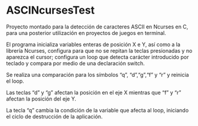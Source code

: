 # ASCINcursesTest

Proyecto montado para la detección de caracteres ASCII en Ncurses en C, para una posterior utilización en proyectos de juegos en terminal. 

El programa inicializa variables enteras de posición X e Y, así como a la librería Ncurses, configura para que no se repitan la teclas presionadas y no aparezca el cursor; configura un loop que detecta carácter introducido por teclado y compara por medio de una declaración switch. 

Se realiza una comparación para los símbolos “q”, “d”,“g”,“f” y “r” y reinicia el loop.

Las teclas “d” y “g” afectan la posición en el eje X mientras que “f” y “r” afectan la posición del eje Y.

La tecla “q” cambia la condición de la variable que afecta al loop, iniciando el ciclo de destrucción de la aplicación.  
